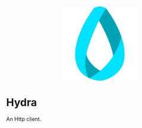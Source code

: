 <p align="center"><img src="https://github.com/Kovee98/hydra/blob/master/app-icon.png" width="200" /></p>

# Hydra
An Http client.
